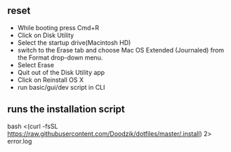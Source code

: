 ## reset

* While booting press Cmd+R
* Click on Disk Utility
* Select the startup drive(Macintosh HD)
* switch to the Erase tab and choose Mac OS Extended (Journaled) from the Format drop-down menu. 
* Select Erase
* Quit out of the Disk Utility app
* Click on Reinstall OS X
* run basic/gui/dev script in CLI 

## runs the installation script
bash <(curl -fsSL https://raw.githubusercontent.com/Doodzik/dotfiles/master/.install) 2> error.log
